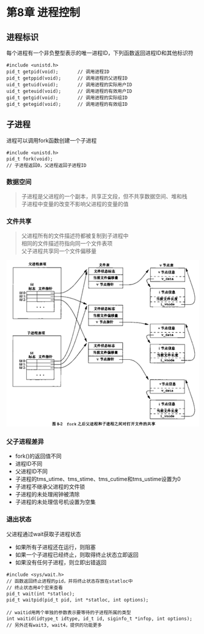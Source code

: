 # 第8章 进程控制
## 进程标识
每个进程有一个非负整型表示的唯一进程ID，下列函数返回进程ID和其他标识符
```
#include <unistd.h>
pid_t getpid(void);       // 调用进程ID
pid_t getppid(void);      // 调用进程的父进程ID
uid_t getuid(void);       // 调用进程的实际用户ID
uid_t geteuid(void);      // 调用进程的有效用户ID
gid_t getgid(void);       // 调用进程的实际组ID
gid_t getegid(void);      // 调用进程的有效组ID
```
## 子进程
进程可以调用fork函数创建一个子进程
```
#include <unistd.h>
pid_t fork(void);
// 子进程返回0，父进程返回子进程ID
```
### 数据空间
> 子进程是父进程的一个副本，共享正文段，但不共享数据空间、堆和栈  
> 子进程中变量的改变不影响父进程的变量的值
### 文件共享
> 父进程所有的文件描述符都被复制到子进程中  
> 相同的文件描述符指向同一个文件表项  
> 父子进程共享同一个文件偏移量
>
![文件共享](img/share_file.png)
### 父子进程差异
* fork()的返回值不同
* 进程ID不同
* 父进程ID不同
* 子进程的tms_utime、tms_stime、tms_cutime和tms_ustime设置为0
* 子进程不继承父进程的文件锁
* 子进程的未处理闹钟被清除
* 子进程的未处理信号机设置为空集
### 退出状态
父进程通过wait获取子进程状态  
* 如果所有子进程还在运行，则阻塞
* 如果一个子进程已经终止，则取得终止状态立即返回
* 如果没有任何子进程，则立即出错返回
```
#include <sys/wait.h>
// 函数返回终止进程的pid，并将终止状态存放在statloc中
// 终止状态用4个宏来查看
pid_t wait(int *statloc);
pid_t waitpid(pid_t pid, int *statloc, int options);

// waitid用两个单独的参数表示要等待的子进程所属的类型
int waitid(idtype_t idtype, id_t id, siginfo_t *infop, int options);
// 另外还有wait3, wait4，提供的功能更多
```